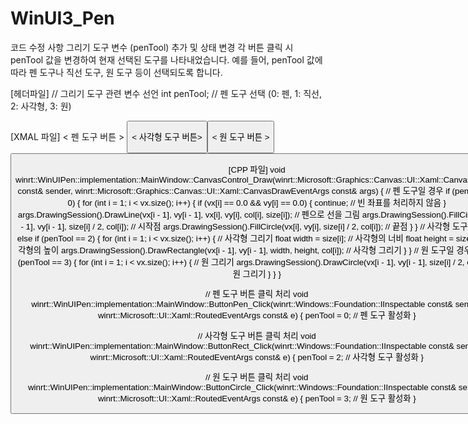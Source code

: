 # WinUI3_Pen

코드 수정 사항
그리기 도구 변수 (penTool) 추가 및 상태 변경
각 버튼 클릭 시 penTool 값을 변경하여 현재 선택된 도구를 나타내었습니다. 예를 들어, penTool 값에 따라 펜 도구나 직선 도구, 원 도구 등이 선택되도록 합니다.

[헤더파일]
// 그리기 도구 관련 변수 선언
int penTool; // 펜 도구 선택 (0: 펜, 1: 직선, 2: 사각형, 3: 원)

[XMAL 파일]
< 펜 도구 버튼 >
<Button x:Name="ButtonPen" Content="Pen" Click="ButtonPen_Click"/>

< 사각형 도구 버튼>
<Button x:Name="ButtonRect" Content="Rectangle" Click="ButtonRect_Click"/>

< 원 도구 버튼 >
<Button x:Name="ButtonCircle" Content="Circle" Click="ButtonCircle_Click"/>

[CPP 파일]
void winrt::WinUIPen::implementation::MainWindow::CanvasControl_Draw(winrt::Microsoft::Graphics::Canvas::UI::Xaml::CanvasControl const& sender, winrt::Microsoft::Graphics::Canvas::UI::Xaml::CanvasDrawEventArgs const& args)
{
    // 펜 도구일 경우
    if (penTool == 0) {
        for (int i = 1; i < vx.size(); i++) {
            if (vx[i] == 0.0 && vy[i] == 0.0) {
                continue;  // 빈 좌표를 처리하지 않음
            }
            args.DrawingSession().DrawLine(vx[i - 1], vy[i - 1], vx[i], vy[i], col[i], size[i]); // 펜으로 선을 그림
            args.DrawingSession().FillCircle(vx[i - 1], vy[i - 1], size[i] / 2, col[i]); // 시작점
            args.DrawingSession().FillCircle(vx[i], vy[i], size[i] / 2, col[i]); // 끝점
        }
    }
    // 사각형 도구일 경우
    else if (penTool == 2) {
        for (int i = 1; i < vx.size(); i++) {
            // 사각형 그리기
            float width = size[i];  // 사각형의 너비
            float height = size[i]; // 사각형의 높이
            args.DrawingSession().DrawRectangle(vx[i - 1], vy[i - 1], width, height, col[i]); // 사각형 그리기
        }
    }
    // 원 도구일 경우
    else if (penTool == 3) {
        for (int i = 1; i < vx.size(); i++) {
            // 원 그리기
            args.DrawingSession().DrawCircle(vx[i - 1], vy[i - 1], size[i] / 2, col[i]); // 원 그리기
        }
    }
}

// 펜 도구 버튼 클릭 처리
void winrt::WinUIPen::implementation::MainWindow::ButtonPen_Click(winrt::Windows::Foundation::IInspectable const& sender, winrt::Microsoft::UI::Xaml::RoutedEventArgs const& e)
{
    penTool = 0;  // 펜 도구 활성화
}

// 사각형 도구 버튼 클릭 처리
void winrt::WinUIPen::implementation::MainWindow::ButtonRect_Click(winrt::Windows::Foundation::IInspectable const& sender, winrt::Microsoft::UI::Xaml::RoutedEventArgs const& e)
{
    penTool = 2;  // 사각형 도구 활성화
}

// 원 도구 버튼 클릭 처리
void winrt::WinUIPen::implementation::MainWindow::ButtonCircle_Click(winrt::Windows::Foundation::IInspectable const& sender, winrt::Microsoft::UI::Xaml::RoutedEventArgs const& e)
{
    penTool = 3;  // 원 도구 활성화
}
